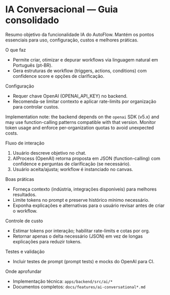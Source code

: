 # IA Conversacional — Guia consolidado

Resumo objetivo da funcionalidade IA do AutoFlow. Mantém os pontos essenciais para uso, configuração, custos e melhores práticas.

O que faz

- Permite criar, otimizar e depurar workflows via linguagem natural em Português (pt-BR).
- Gera estruturas de workflow (triggers, actions, conditions) com confidence score e opções de clarificação.

Configuração

- Requer chave OpenAI (OPENAI_API_KEY) no backend.
- Recomenda-se limitar contexto e aplicar rate-limits por organização para controlar custos.

Implementation note: the backend depends on the `openai` SDK (v5.x) and may use function-calling patterns compatible with that version. Monitor token usage and enforce per-organization quotas to avoid unexpected costs.

Fluxo de interação

1. Usuário descreve objetivo no chat.
2. AIProcess (OpenAI) retorna proposta em JSON (function-calling) com confidence e perguntas de clarificação (se necessário).
3. Usuário aceita/ajusta; workflow é instanciado no canvas.

Boas práticas

- Forneça contexto (indústria, integrações disponíveis) para melhores resultados.
- Limite tokens no prompt e preserve histórico mínimo necessário.
- Exponha explicações e alternativas para o usuário revisar antes de criar o workflow.

Controle de custo

- Estimar tokens por interação; habilitar rate-limits e cotas por org.
- Retornar apenas o delta necessário (JSON) em vez de longas explicações para reduzir tokens.

Testes e validação

- Incluir testes de prompt (prompt tests) e mocks do OpenAI para CI.

Onde aprofundar

- Implementação técnica: `apps/backend/src/ai/*`
- Documentos completos: `docs/features/ai-conversational*.md`
